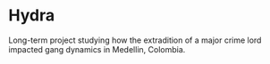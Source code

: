 # Hydra
Long-term project studying how the extradition of a major crime lord impacted gang dynamics in Medellin, Colombia.
